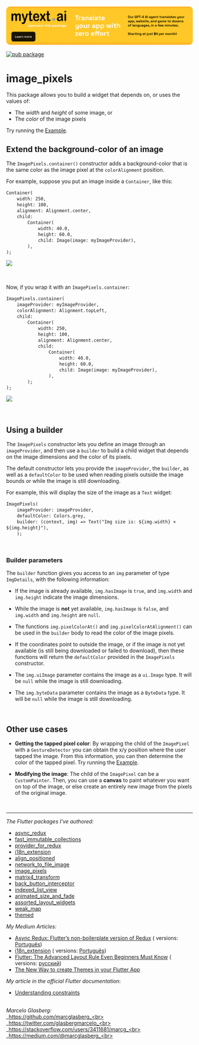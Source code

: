 [![](./example/SponsoredByMyTextAi.png)](https://mytext.ai)

[![pub package](https://img.shields.io/pub/v/image_pixels.svg)](https://pub.dartlang.org/packages/image_pixels)

# image_pixels

This package allows you to build a widget that depends on, or uses the values of:

* The _width_ and _height_ of some image, or
* The _color_ of the image pixels

Try running
the <a href="https://github.com/marcglasberg/image_pixels/blob/master/example/lib/main.dart">
Example</a>.

## Extend the background-color of an image

The `ImagePixels.container()` constructor adds a background-color that is the same color
as the
image pixel at the `colorAlignment` position.

For example, suppose you put an image inside a `Container`, like this:

```   
Container(
    width: 250,
    height: 100,                           
    alignment: Alignment.center,
    child: 
        Container(    
            width: 40.0, 
            height: 60.0, 
            child: Image(image: myImageProvider),
        ),
);
```

![](https://github.com/marcglasberg/image_pixels/blob/master/example/lib/images/with_container.jpg)

<br>

Now, if you wrap it with an `ImagePixels.container`:

```
ImagePixels.container(
    imageProvider: myImageProvider,    
    colorAlignment: Alignment.topLeft,
    child: 
        Container(
            width: 250,
            height: 100,                           
            alignment: Alignment.center,
            child: 
                Container(    
                    width: 40.0, 
                    height: 60.0, 
                    child: Image(image: myImageProvider),
                ),
        );
);
```

![](https://github.com/marcglasberg/image_pixels/blob/master/example/lib/images/with_image_pixels.jpg)

<br>

## Using a builder

The `ImagePixels` constructor lets you define an image through an `imageProvider`, and
then use a `builder` to build a child widget that depends on the image dimensions and the
color of its pixels.

The default constructor lets you provide the `imageProvider`, the `builder`, as well as
a `defaultColor` to be used when reading pixels outside the image bounds or while the
image is still downloading.

For example, this will display the size of the image as a `Text` widget:

```
ImagePixels(
    imageProvider: imageProvider,
    defaultColor: Colors.grey,
    builder: (context, img) => Text("Img size is: ${img.width} × ${img.height}"),
    );
```

<br>

### Builder parameters

The `builder` function gives you access to an `img` parameter of type `ImgDetails`, with
the following information:

* If the image is already available, `img.hasImage` is `true`, and `img.width`
  and `img.height` indicate the image dimensions.


* While the image is **not** yet available,
  `img.hasImage` is `false`, and `img.width` and `img.height` are `null`.


* The functions `img.pixelColorAt()` and `img.pixelColorAtAlignment()`
  can be used in the `builder` body to read the color of the image pixels.


* If the coordinates point to outside the image, or if the image is not yet available (is
  still being downloaded or failed to download), then these functions will return
  the `defaultColor` provided in the `ImagePixels` constructor.


* The `img.uiImage` parameter contains the image as a `ui.Image` type. It will be `null`
  while the image is still downloading.


* The `img.byteData` parameter contains the image as a `ByteData` type. It will be `null`
  while the image is still downloading.

<br>

## Other use cases

* **Getting the tapped pixel color**: By wrapping the child of the `ImagePixel` with
  a `GestureDetector` you can obtain the x/y position where the user tapped the image.
  From this information, you can then determine the color of the tapped pixel.
  Try running
  the <a href="https://github.com/marcglasberg/image_pixels/blob/master/example/lib/main_find_color.dart">
  Example</a>.


* **Modifying the image**: The child of the `ImagePixel` can be a `CustomPainter`. Then,
  you can use a **canvas** to paint whatever you want on top of the image, or else create
  an entirely new image from the pixels of the original image.

<br>

***

*The Flutter packages I've authored:*

* <a href="https://pub.dev/packages/async_redux">async_redux</a>
* <a href="https://pub.dev/packages/fast_immutable_collections">
  fast_immutable_collections</a>
* <a href="https://pub.dev/packages/provider_for_redux">provider_for_redux</a>
* <a href="https://pub.dev/packages/i18n_extension">i18n_extension</a>
* <a href="https://pub.dev/packages/align_positioned">align_positioned</a>
* <a href="https://pub.dev/packages/network_to_file_image">network_to_file_image</a>
* <a href="https://pub.dev/packages/image_pixels">image_pixels</a>
* <a href="https://pub.dev/packages/matrix4_transform">matrix4_transform</a>
* <a href="https://pub.dev/packages/back_button_interceptor">back_button_interceptor</a>
* <a href="https://pub.dev/packages/indexed_list_view">indexed_list_view</a>
* <a href="https://pub.dev/packages/animated_size_and_fade">animated_size_and_fade</a>
* <a href="https://pub.dev/packages/assorted_layout_widgets">assorted_layout_widgets</a>
* <a href="https://pub.dev/packages/weak_map">weak_map</a>
* <a href="https://pub.dev/packages/themed">themed</a>

*My Medium Articles:*

* <a href="https://medium.com/flutter-community/https-medium-com-marcglasberg-async-redux-33ac5e27d5f6">
  Async Redux: Flutter’s non-boilerplate version of Redux</a> (
  versions: <a href="https://medium.com/flutterando/async-redux-pt-brasil-e783ceb13c43">
  Português</a>)
* <a href="https://medium.com/flutter-community/i18n-extension-flutter-b966f4c65df9">
  i18n_extension</a> (
  versions: <a href="https://medium.com/flutterando/qual-a-forma-f%C3%A1cil-de-traduzir-seu-app-flutter-para-outros-idiomas-ab5178cf0336">
  Português</a>)
* <a href="https://medium.com/flutter-community/flutter-the-advanced-layout-rule-even-beginners-must-know-edc9516d1a2">
  Flutter: The Advanced Layout Rule Even Beginners Must Know</a> (
  versions: <a href="https://habr.com/ru/post/500210/">русский</a>)
* <a href="https://medium.com/flutter-community/the-new-way-to-create-themes-in-your-flutter-app-7fdfc4f3df5f">
  The New Way to create Themes in your Flutter App</a> 

*My article in the official Flutter documentation*:

* <a href="https://flutter.dev/docs/development/ui/layout/constraints">Understanding
  constraints</a>

<br>_Marcelo Glasberg:_<br>
_https://github.com/marcglasberg_<br>
_https://twitter.com/glasbergmarcelo_<br>
_https://stackoverflow.com/users/3411681/marcg_<br>
_https://medium.com/@marcglasberg_<br>
